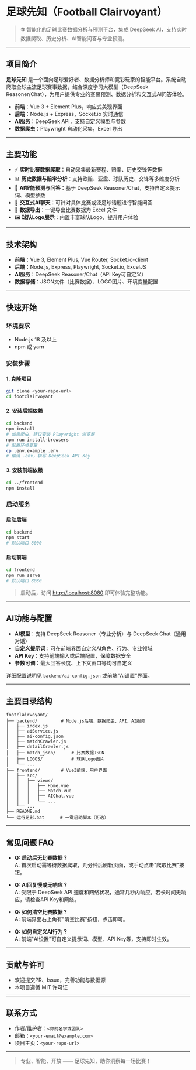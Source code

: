 # 足球先知（Football Clairvoyant）

> ⚽ 智能化的足球比赛数据分析与预测平台，集成 DeepSeek AI，支持实时数据爬取、历史分析、AI智能问答与专业预测。

---

## 项目简介

**足球先知** 是一个面向足球爱好者、数据分析师和竞彩玩家的智能平台。系统自动爬取全球主流足球赛事数据，结合深度学习大模型（DeepSeek Reasoner/Chat），为用户提供专业的赛果预测、数据分析和交互式AI问答体验。

- **前端**：Vue 3 + Element Plus，响应式美观界面
- **后端**：Node.js + Express，Socket.io 实时通信
- **AI服务**：DeepSeek API，支持自定义模型与参数
- **数据爬虫**：Playwright 自动化采集，Excel 导出

---

## 主要功能

- ⚡ **实时比赛数据爬取**：自动采集最新赛程、赔率、历史交锋等数据
- 📊 **历史数据与赔率分析**：支持欧赔、亚盘、球队历史、交锋等多维度分析
- 🤖 **AI智能预测与问答**：基于 DeepSeek Reasoner/Chat，支持自定义提示词、模型参数
- 💬 **交互式AI聊天**：可针对具体比赛或泛足球话题进行智能问答
- 📁 **数据导出**：一键导出比赛数据为 Excel 文件
- 🖼️ **球队Logo展示**：内置丰富球队Logo，提升用户体验

---

## 技术架构

- **前端**：Vue 3, Element Plus, Vue Router, Socket.io-client
- **后端**：Node.js, Express, Playwright, Socket.io, ExcelJS
- **AI服务**：DeepSeek Reasoner/Chat（API Key可自定义）
- **数据存储**：JSON文件（比赛数据）、LOGO图片、环境变量配置

---

## 快速开始

### 环境要求

- Node.js 18 及以上
- npm 或 yarn

### 安装步骤

#### 1. 克隆项目

```bash
git clone <your-repo-url>
cd footclairvoyant
```

#### 2. 安装后端依赖

```bash
cd backend
npm install
# 如需爬虫，建议安装 Playwright 浏览器
npm run install-browsers
# 配置环境变量
cp .env.example .env
# 编辑 .env，填写 DeepSeek API Key
```

#### 3. 安装前端依赖

```bash
cd ../frontend
npm install
```

### 启动服务

#### 启动后端

```bash
cd backend
npm start
# 默认端口 8000
```

#### 启动前端

```bash
cd frontend
npm run serve
# 默认端口 8080
```

> 启动后，访问 [http://localhost:8080](http://localhost:8080) 即可体验完整功能。

---

## AI功能与配置

- **AI模型**：支持 DeepSeek Reasoner（专业分析）与 DeepSeek Chat（通用对话）
- **自定义提示词**：可在前端界面自定义AI角色、行为、专业领域
- **API Key**：支持前端输入或后端配置，保障数据安全
- **参数可调**：最大回答长度、上下文窗口等均可自定义

详细配置说明见 `backend/ai-config.json` 或前端"AI设置"界面。

---

## 主要目录结构

```text
footclairvoyant/
├── backend/         # Node.js后端，数据爬虫、API、AI服务
│   ├── index.js
│   ├── aiService.js
│   ├── ai-config.json
│   ├── matchCrawler.js
│   ├── detailCrawler.js
│   ├── match_json/      # 比赛数据JSON
│   ├── LOGOS/           # 球队Logo图片
│   └── ...
├── frontend/        # Vue3前端，用户界面
│   ├── src/
│   │   ├── views/
│   │   │   ├── Home.vue
│   │   │   ├── Match.vue
│   │   │   ├── AIChat.vue
│   │   │   └── ...
│   └── ...
├── README.md
└── 运行足彩.bat      # 一键启动脚本（可选）
```

---

## 常见问题 FAQ

- **Q: 启动后无比赛数据？**  
  A: 首次启动需等待数据爬取，几分钟后刷新页面，或手动点击"爬取比赛"按钮。

- **Q: AI回复慢或无响应？**  
  A: 受限于 DeepSeek API 速度和网络状况，通常几秒内响应。若长时间无响应，请检查API Key和网络。

- **Q: 如何清空比赛数据？**  
  A: 前端界面右上角有"清空比赛"按钮，点击即可。

- **Q: 如何自定义AI行为？**  
  A: 前端"AI设置"可自定义提示词、模型、API Key等，支持即时生效。

---

## 贡献与许可

- 欢迎提交PR、Issue，完善功能与数据源
- 本项目遵循 MIT 许可证

---

## 联系方式

- 作者/维护者：`<你的名字或团队>`
- 邮箱：`<your-email@example.com>`
- 项目主页：`<your-repo-url>`

---

> 专业、智能、开放 —— 足球先知，助你洞察每一场比赛！ 